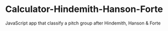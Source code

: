 # Calculator-Hindemith-Hanson-Forte
JavaScript app that classify a pitch group after Hindemith, Hanson &amp; Forte
